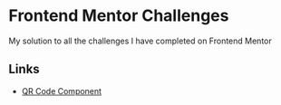 # Frontend Mentor Challenges

My solution to all the challenges I have completed on Frontend Mentor

## Links

- [QR Code Component]()
